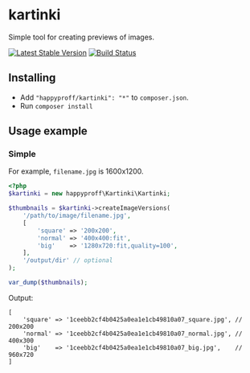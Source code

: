 # kartinki

Simple tool for creating previews of images.

[![Latest Stable Version](https://poser.pugx.org/happyproff/kartinki/v/stable.svg)](https://packagist.org/packages/happyproff/kartinki)
[![Build Status](https://travis-ci.org/happyproff/kartinki.svg?branch=master)](https://travis-ci.org/happyproff/kartinki)


## Installing

* Add `"happyproff/kartinki": "*"` to `composer.json`.
* Run `composer install`

## Usage example

### Simple

For example, `filename.jpg` is 1600x1200.

``` php
<?php
$kartinki = new happyproff\Kartinki\Kartinki;

$thumbnails = $kartinki->createImageVersions(
    '/path/to/image/filename.jpg',
    [
        'square' => '200x200',
        'normal' => '400x400:fit',
        'big'    => '1280x720:fit,quality=100',
    ],
    '/output/dir' // optional
);

var_dump($thumbnails);
```

Output:
```
[
    'square' => '1ceebb2cf4b0425a0ea1e1cb49810a07_square.jpg', // 200x200
    'normal' => '1ceebb2cf4b0425a0ea1e1cb49810a07_normal.jpg', // 400x300
    'big'    => '1ceebb2cf4b0425a0ea1e1cb49810a07_big.jpg',    // 960x720
]
```
